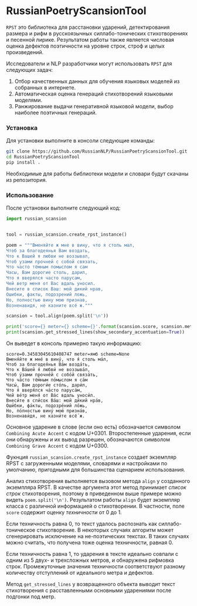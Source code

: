 # RussianPoetryScansionTool

`RPST` это библиотека для расстановки ударений, детектирования размера и рифм в русскоязычных силлабо-тонических стихотворениях
и песенной лирике. Результатом работы также является числовая оценка дефектов поэтичности на уровне строк, строф и
целых произведений.

Исследователи и NLP разработчики могут использовать `RPST` для следующих задач:

1) Отбор качественных данных для обучения языковых моделей из собранных в интернете.
2) Автоматическая оценка генераций стихотворений языковыми моделями.
3) Ранжирование выдачи генеративной языковой модели, выбор наиболее поэтичных генераций.


### Установка

Для установки выполните в консоли следующие команды:

```bash
git clone https://github.com/RussianNLP/RussianPoetryScansionTool.git
cd RussianPoetryScansionTool
pip install .
```

Необходимые для работы библиотеки модели и словари будут скачаны из репозитория.


### Использование

После установки выполните следующий код:

```python
import russian_scansion


tool = russian_scansion.create_rpst_instance()

poem = """Вменяйте ж мне в вину, что я столь мал,
Чтоб за благодеянья Вам воздать,
Что к Вашей я любви не воззывал,
Чтоб узами прочней с собой связать,
Что часто тёмным помыслом я сам
Часы, Вам дорогие столь, дарил,
Что я вверялся часто парусам,
Чей ветр меня от Вас вдаль уносил.
Внесите в список Ваш: мой дикий нрав,
Ошибки, факты, подозрений ложь,
Но, полностью вину мою признав,
Возненавидя, не казните всё ж."""

scansion = tool.align(poem.split('\n'))

print('score={} meter={} scheme={}'.format(scansion.score, scansion.meter, scansion.rhyme_scheme))
print(scansion.get_stressed_lines(show_secondary_accentuation=True))
```

Он выведет в консоль примерно такую информацию:

```
score=0.34583045610408747 meter=ямб scheme=None
Вменя́йте ж мне́ в вину́, что я́ столь ма́л,
Чтоб за благодея́нья Ва́м возда́ть,
Что к Ва́шей я́ любви́ не воззыва́л,
Чтоб у́зами прочне́й с собо́й связа́ть,
Что ча́сто тё́мным по́мыслом я са́м
Часы́, Вам дороги́е сто́ль, дари́л,
Что я́ вверя́лся ча́сто паруса́м,
Чей ве́тр меня́ от Ва́с вдаль уноси́л.
Внеси́те в спи́сок Ва́ш: мой ди́кий нра́в,
Оши́бки, фа́кты, подозре́ний ло́жь,
Но, по́лностью вину́ мою́ призна́в,
Возненави́дя, не казни́те всё́ ж.
```

Основное ударение в слове (если оно есть) обозначается символом `Combining Acute Accent` с кодом U+0301.
Второстепенные ударения, если они обнаружены и их вывод разрешен, обозначаются символом `Combining Grave Accent` с кодом U+0300.

Фукнция `russian_scansion.create_rpst_instance` создает экземпляр RPST с загруженными моделями, словарями
и настройками по умолчанию, пригодными для большинства сценарием использования.

Анализ стихотворения выполняется вызовом метода `align` у созданного экземпляра RPST. В качестве аргумента
этот метод принимает *список строк* стихотворения, поэтому в приведенном выше примере можно видеть `poem.split('\n')`.
Результатом работы `align` будет экземпляр класса с различной информацией о стихотворении. В частности, поле `score`
содержит оценку _техничности_ от 0 до 1.

Если техничность равна 0, то текст удалось распознать как силлабо-тоническое стихотворение. В некоторых случаях
алгоритм может сгенерировать исключение на не-поэтических текстах. В таких случаях можно считать, что получена тоже
оценка техничности, равная 0.

Если техничность равна 1, то ударения в тексте идеально совпали с одним из 5 двух- и трехсложных метров,
и обнаружена рифмовка строк. Промежуточные значения техничности соответствуют разному количеству отступлений от идеального метра и дефектов.

Метод `get_stressed_lines` у возвращенного объекта выводит текст стихотворения с расставленными основными ударениями
после подгонки под метр.





